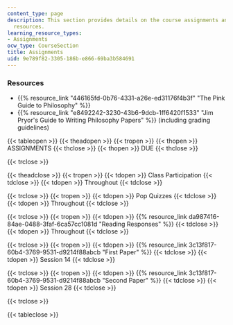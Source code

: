 ```yaml
---
content_type: page
description: This section provides details on the course assignments and associated
  resources.
learning_resource_types:
- Assignments
ocw_type: CourseSection
title: Assignments
uid: 9e789f82-3305-186b-e866-69ba3b584691
---
```


### Resources

*   {{% resource_link "446165fd-0b76-4331-a26e-ed31176f4b3f" "The Pink Guide to Philosophy" %}}
*   {{% resource_link "e8492242-3230-43b6-9dcb-1ff6420f1533" "Jim Pryor's Guide to Writing Philosophy Papers" %}} (including grading guidelines)

{{< tableopen >}}
{{< theadopen >}}
{{< tropen >}}
{{< thopen >}}
ASSIGNMENTS
{{< thclose >}}
{{< thopen >}}
DUE
{{< thclose >}}

{{< trclose >}}

{{< theadclose >}}
{{< tropen >}}
{{< tdopen >}}
Class Participation
{{< tdclose >}}
{{< tdopen >}}
Throughout
{{< tdclose >}}

{{< trclose >}}
{{< tropen >}}
{{< tdopen >}}
Pop Quizzes
{{< tdclose >}}
{{< tdopen >}}
Throughout
{{< tdclose >}}

{{< trclose >}}
{{< tropen >}}
{{< tdopen >}}
{{% resource_link da987416-84ae-0488-3faf-6ca57cc1081d "Reading Responses" %}}
{{< tdclose >}}
{{< tdopen >}}
Throughout
{{< tdclose >}}

{{< trclose >}}
{{< tropen >}}
{{< tdopen >}}
{{% resource_link 3c13f817-60b4-3769-9531-d9214f88abcb "First Paper" %}}
{{< tdclose >}}
{{< tdopen >}}
Session 14
{{< tdclose >}}

{{< trclose >}}
{{< tropen >}}
{{< tdopen >}}
{{% resource_link 3c13f817-60b4-3769-9531-d9214f88abcb "Second Paper" %}}
{{< tdclose >}}
{{< tdopen >}}
Session 28
{{< tdclose >}}

{{< trclose >}}

{{< tableclose >}}